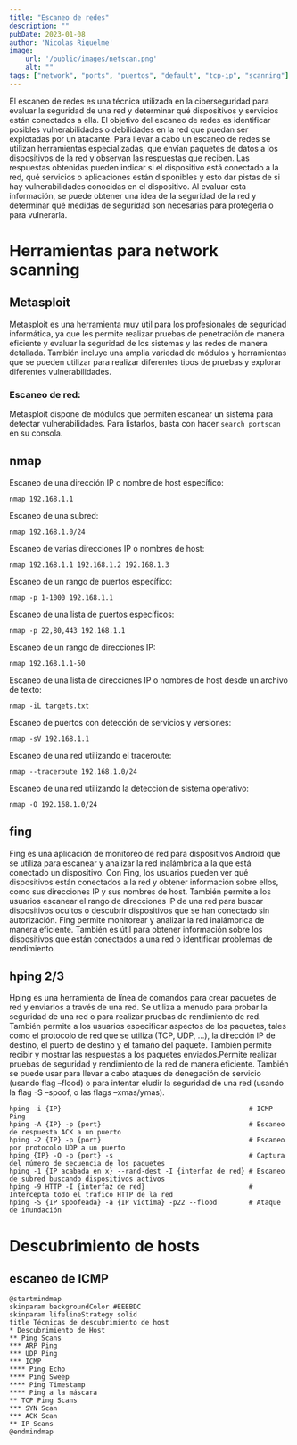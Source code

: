 ```yaml
---
title: "Escaneo de redes"
description: ""
pubDate: 2023-01-08
author: 'Nicolas Riquelme'
image: 
    url: '/public/images/netscan.png'
    alt: ""
tags: ["network", "ports", "puertos", "default", "tcp-ip", "scanning"]
---
```



El escaneo de redes es una técnica utilizada en la ciberseguridad para evaluar la seguridad de una red y determinar qué dispositivos y servicios están conectados a ella. 
El objetivo del escaneo de redes es identificar posibles vulnerabilidades o debilidades en la red que puedan ser explotadas por un atacante. 
Para llevar a cabo un escaneo de redes se utilizan herramientas especializadas, que envían paquetes de datos a los dispositivos de la red y observan las respuestas que reciben. 
Las respuestas obtenidas pueden indicar si el dispositivo está conectado a la red, qué servicios o aplicaciones están disponibles y esto dar pistas de si hay vulnerabilidades conocidas en el dispositivo. 
Al evaluar esta información, se puede obtener una idea de la seguridad de la red y determinar qué medidas de seguridad son necesarias para protegerla o para vulnerarla.

<a id="org0167dc5"></a>

# Herramientas para network scanning


<a id="org7fa0aa1"></a>

## Metasploit

Metasploit es una herramienta muy útil para los profesionales de seguridad informática, ya que les permite realizar pruebas de penetración de manera eficiente y evaluar la seguridad de los sistemas y las redes de manera detallada. También incluye una amplia variedad de módulos y herramientas que se pueden utilizar para realizar diferentes tipos de pruebas y explorar diferentes vulnerabilidades.


<a id="org3ed7e74"></a>

### Escaneo de red:

Metasploit dispone de módulos que permiten escanear un sistema para detectar vulnerabilidades. Para listarlos, basta con hacer `search portscan` en su consola.


<a id="org53669c4"></a>

## nmap

Escaneo de una dirección IP o nombre de host específico:

    nmap 192.168.1.1

Escaneo de una subred:

    nmap 192.168.1.0/24

Escaneo de varias direcciones IP o nombres de host:

    nmap 192.168.1.1 192.168.1.2 192.168.1.3

Escaneo de un rango de puertos específico:

    nmap -p 1-1000 192.168.1.1

Escaneo de una lista de puertos específicos:

    nmap -p 22,80,443 192.168.1.1

Escaneo de un rango de direcciones IP:

    nmap 192.168.1.1-50

Escaneo de una lista de direcciones IP o nombres de host desde un archivo de texto:

    nmap -iL targets.txt

Escaneo de puertos con detección de servicios y versiones:

    nmap -sV 192.168.1.1

Escaneo de una red utilizando el traceroute:

    nmap --traceroute 192.168.1.0/24

Escaneo de una red utilizando la detección de sistema operativo:

    nmap -O 192.168.1.0/24


<a id="org672c223"></a>

## fing

Fing es una aplicación de monitoreo de red para dispositivos Android que se utiliza para escanear y analizar la red inalámbrica a la que está conectado un dispositivo. Con Fing, los usuarios pueden ver qué dispositivos están conectados a la red y obtener información sobre ellos, como sus direcciones IP y sus nombres de host. También permite a los usuarios escanear el rango de direcciones IP de una red para buscar dispositivos ocultos o descubrir dispositivos que se han conectado sin autorización. Fing permite monitorear y analizar la red inalámbrica de manera eficiente. También es útil para obtener información sobre los dispositivos que están conectados a una red o identificar problemas de rendimiento.


<a id="orgee1ebd2"></a>

## hping 2/3

Hping es una herramienta de línea de comandos para crear paquetes de red y enviarlos a través de una red. Se utiliza a menudo para probar la seguridad de una red o para realizar pruebas de rendimiento de red. También permite a los usuarios especificar aspectos de los paquetes, tales como el protocolo de red que se utiliza (TCP, UDP, &#x2026;), la dirección IP de destino, el puerto de destino y el tamaño del paquete. También permite recibir y mostrar las respuestas a los paquetes enviados.Permite realizar pruebas de seguridad y rendimiento de la red de manera eficiente. También se puede usar para llevar a cabo ataques de denegación de servicio (usando flag &#x2013;flood) o para intentar eludir la seguridad de una red (usando la flag -S &#x2013;spoof, o las flags &#x2013;xmas/ymas).

    hping -i {IP}                                               # ICMP Ping
    hping -A {IP} -p {port}                                     # Escaneo de respuesta ACK a un puerto
    hping -2 {IP} -p {port}                                     # Escaneo por protocolo UDP a un puerto
    hping {IP} -Q -p {port} -s                                  # Captura del número de secuencia de los paquetes
    hping -1 {IP acabada en x} --rand-dest -I {interfaz de red} # Escaneo de subred buscando dispositivos activos
    hping -9 HTTP -I {interfaz de red}                          # Intercepta todo el trafico HTTP de la red
    hping -S {IP spoofeada} -a {IP víctima} -p22 --flood        # Ataque de inundación


<a id="org5ba3d43"></a>

# Descubrimiento de hosts


<a id="orga2ee70c"></a>

## escaneo de ICMP

    @startmindmap
    skinparam backgroundColor #EEEBDC
    skinparam lifelineStrategy solid
    title Técnicas de descubrimiento de host
    * Descubrimiento de Host
    ** Ping Scans
    *** ARP Ping
    *** UDP Ping
    *** ICMP
    **** Ping Echo
    **** Ping Sweep
    **** Ping Timestamp
    **** Ping a la máscara
    ** TCP Ping Scans
    *** SYN Scan
    *** ACK Scan
    ** IP Scans
    @endmindmap

